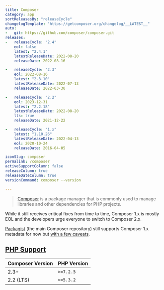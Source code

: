 ```yaml
---
title: Composer
category: app
sortReleasesBy: "releaseCycle"
changelogTemplate: "https://getcomposer.org/changelog/__LATEST__"
auto:
-   git: https://github.com/composer/composer.git
releases:
-   releaseCycle: "2.4"
    eol: false
    latest: "2.4.1"
    latestReleaseDate: 2022-08-20
    releaseDate: 2022-08-16

-   releaseCycle: "2.3"
    eol: 2022-08-16
    latest: "2.3.10"
    latestReleaseDate: 2022-07-13
    releaseDate: 2022-03-30

-   releaseCycle: "2.2"
    eol: 2023-12-31
    latest: "2.2.18"
    latestReleaseDate: 2022-08-20
    lts: true
    releaseDate: 2021-12-22

-   releaseCycle: "1.x"
    latest: "1.10.26"
    latestReleaseDate: 2022-04-13
    eol: 2020-10-24
    releaseDate: 2016-04-05

iconSlug: composer
permalink: /composer
activeSupportColumn: false
releaseColumn: true
releaseDateColumn: true
versionCommand: composer --version

---
```


> [Composer](https://getcomposer.org/) is a package manager that is commonly used to manage libraries and other dependencies for PHP projects.

While it still receives critical fixes from time to time, Composer 1.x is mostly EOL and the developers urge everyone to switch to Composer 2.x.

[Packagist](https://packagist.org/) (the main Composer repository) still supports Composer 1.x metadata for now but [with a few caveats](https://blog.packagist.com/deprecating-composer-1-support/).

## [PHP Support](https://blog.packagist.com/composer-2-2/)

Composer Version|PHP Version
----------------|-----------
2.3+            | `>=7.2.5`
2.2 (LTS)       | `>=5.3.2`
